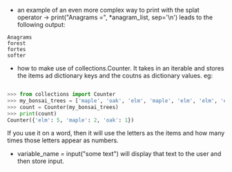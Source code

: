 - an example of an even more complex way to print with the splat operator -> print("Anagrams =", *anagram_list, sep='\n') leads to the following output:

```
Anagrams
forest
fortes
softer
```

- how to make use of collections.Counter. It takes in an iterable and stores the items ad dictionary keys and the coutns as dictionary values. eg:

```python

>>> from collections import Counter
>>> my_bonsai_trees = ['maple', 'oak', 'elm', 'maple', 'elm', 'elm', 'elm', 'elm']
>>> count = Counter(my_bonsai_trees)
>>> print(count)
Counter({'elm': 5, 'maple': 2, 'oak': 1})
```

If you use it on a word, then it will use the letters as the items and how many times those letters appear as numbers.

- variable_name = input("some text") will display that text to the user and then store input.


